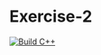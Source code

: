 # Exercise-2
[![Build C++](https://github.com/MSS-Shalavritha/Exercise-2/actions/workflows/actions.yml/badge.svg)](https://github.com/MSS-Shalavritha/Exercise-2/actions/workflows/actions.yml)
